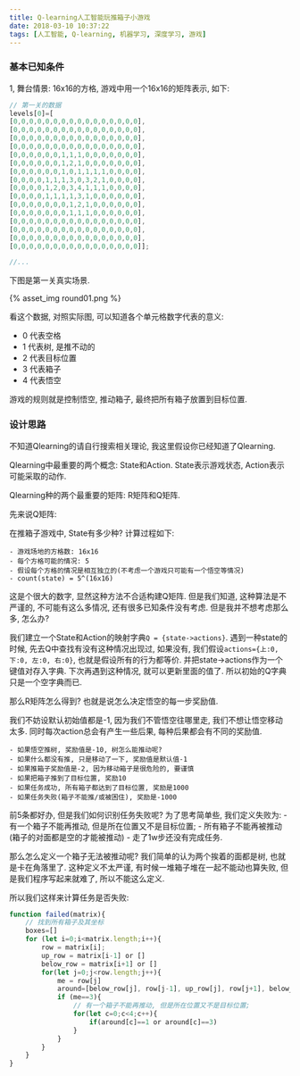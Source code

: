 ```yaml
---
title: Q-learning人工智能玩推箱子小游戏
date: 2018-03-10 10:37:22
tags: [人工智能, Q-learning, 机器学习, 深度学习, 游戏]
---
```



### 基本已知条件

1, 舞台情景: 16x16的方格, 游戏中用一个16x16的矩阵表示, 如下:

```js
// 第一关的数据
levels[0]=[
[0,0,0,0,0,0,0,0,0,0,0,0,0,0,0,0],
[0,0,0,0,0,0,0,0,0,0,0,0,0,0,0,0],
[0,0,0,0,0,0,0,0,0,0,0,0,0,0,0,0],
[0,0,0,0,0,0,0,0,0,0,0,0,0,0,0,0],
[0,0,0,0,0,0,1,1,1,0,0,0,0,0,0,0],
[0,0,0,0,0,0,1,2,1,0,0,0,0,0,0,0],
[0,0,0,0,0,0,1,0,1,1,1,1,0,0,0,0],
[0,0,0,0,1,1,1,3,0,3,2,1,0,0,0,0],
[0,0,0,0,1,2,0,3,4,1,1,1,0,0,0,0],
[0,0,0,0,1,1,1,1,3,1,0,0,0,0,0,0],
[0,0,0,0,0,0,0,1,2,1,0,0,0,0,0,0],
[0,0,0,0,0,0,0,1,1,1,0,0,0,0,0,0],
[0,0,0,0,0,0,0,0,0,0,0,0,0,0,0,0],
[0,0,0,0,0,0,0,0,0,0,0,0,0,0,0,0],
[0,0,0,0,0,0,0,0,0,0,0,0,0,0,0,0],
[0,0,0,0,0,0,0,0,0,0,0,0,0,0,0,0]];

//...
```

下图是第一关真实场景.

{% asset_img round01.png %}

看这个数据, 对照实际图, 可以知道各个单元格数字代表的意义:

- 0 代表空格
- 1 代表树, 是推不动的
- 2 代表目标位置
- 3 代表箱子
- 4 代表悟空

游戏的规则就是控制悟空, 推动箱子, 最终把所有箱子放置到目标位置.

### 设计思路

不知道Qlearning的请自行搜索相关理论, 我这里假设你已经知道了Qlearning.

Qlearning中最重要的两个概念: State和Action. State表示游戏状态, Action表示可能采取的动作.

Qlearning种的两个最重要的矩阵: R矩阵和Q矩阵. 

先来说Q矩阵:

在推箱子游戏中, State有多少种? 计算过程如下:

    - 游戏场地的方格数: 16x16
    - 每个方格可能的情况: 5
    - 假设每个方格的情况是相互独立的(不考虑一个游戏只可能有一个悟空等情况)
    - count(state) = 5^(16x16)

这是个很大的数字, 显然这种方法不合适构建Q矩阵. 但是我们知道, 这种算法是不严谨的, 不可能有这么多情况, 还有很多已知条件没有考虑. 但是我并不想考虑那么多, 怎么办?

我们建立一个State和Action的映射字典`Q = {state->actions}`. 遇到一种state的时候, 先去Q中查找有没有这种情况出现过, 如果没有, 我们假设`actions={上:0, 下:0, 左:0, 右:0}`, 也就是假设所有的行为都等价. 并把state->actions作为一个键值对存入字典. 下次再遇到这种情况, 就可以更新里面的值了. 所以初始的Q字典只是一个空字典而已.

那么R矩阵怎么得到? 也就是说怎么决定悟空的每一步奖励值.

我们不妨设默认初始值都是-1, 因为我们不管悟空往哪里走, 我们不想让悟空移动太多.  同时每次action总会有产生一些后果, 每种后果都会有不同的奖励值.

    - 如果悟空推树, 奖励值是-10, 树怎么能推动呢?
    - 如果什么都没有推, 只是移动了一下, 奖励值是默认值-1
    - 如果推箱子奖励值是-2, 因为移动箱子是很危险的, 要谨慎
    - 如果把箱子推到了目标位置, 奖励10
    - 如果任务成功, 所有箱子都达到了目标位置, 奖励是1000
    - 如果任务失败(箱子不能推/或被困住), 奖励是-1000


前5条都好办, 但是我们如何识别任务失败呢? 为了思考简单些, 我们定义失败为: 
    - 有一个箱子不能再推动, 但是所在位置又不是目标位置; 
    - 所有箱子不能再被推动(箱子的对面都是空的才能被推动)
    - 走了1w步还没有完成任务. 
    
那么怎么定义一个箱子无法被推动呢? 我们简单的认为两个挨着的面都是树, 也就是卡在角落里了. 这种定义不太严谨, 有时候一堆箱子堆在一起不能动也算失败, 但是我们程序写起来就难了, 所以不能这么定义.

所以我们这样来计算任务是否失败:

```js
function failed(matrix){
    // 找到所有箱子及其坐标
    boxes=[]
    for (let i=0;i<matrix.length;i++){
        row = matrix[i];
        up_row = matrix[i-1] or []
        below_row = matrix[i+1] or []
        for(let j=0;j<row.length;j++){
            me = row[j]
            around=[below_row[j], row[j-1], up_row[j], row[j+1], below_row[j]]
            if (me==3){
                // 有一个箱子不能再推动, 但是所在位置又不是目标位置; 
                for(let c=0;c<4;c++){
                    if(around[c]==1 or around[c]==3)
                }                
            }
        }
    }
}
```
